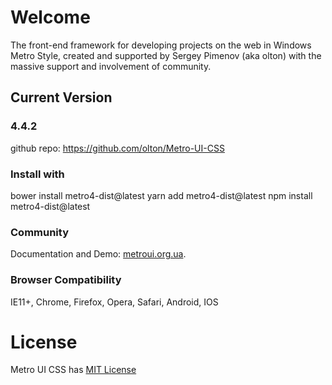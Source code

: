 # Welcome

The front-end framework for developing projects on the web in Windows Metro Style, created and supported by Sergey Pimenov (aka olton) with the massive support and involvement of community.   

## Current Version

### 4.4.2

github repo: https://github.com/olton/Metro-UI-CSS


### Install with 
bower install metro4-dist@latest
yarn add metro4-dist@latest
npm install metro4-dist@latest

### Community

 Documentation and Demo: [metroui.org.ua](http://metroui.org.ua/).   


### Browser Compatibility
IE11+, Chrome, Firefox, Opera, Safari, Android, IOS

# License
Metro UI CSS has [MIT License](https://github.com/olton/metro4-dist/blob/master/LICENSE)
